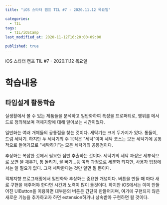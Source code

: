 ```yaml
---
title: "iOS 스타터 캠프 TIL #7 - 2020.11.12 목요일"

categories:
  - TIL
tags:
  - TIL/iOSCamp
last_modified_at: 2020-11-12T16:20:00+09:00

published: true
---
```


iOS 스타터 캠프 TIL #7 - 2020.11.12 목요일

# 학습내용

## 타입설계 활동학습

실생활에서 볼 수 있는 제품들을 분석하고 일반화하여 특성을 프로퍼티로, 행위를 메서드로 정의해보며 객체지향에 대해 알아보는 시간이었다.

일반화는 여러 개체들의 공통점을 찾는 것이다.
세탁기는 크게 두가지가 있다. 통돌이, 드럼 세탁기.
하지만 두 세탁기의 주 목적은 "세탁"이며 세탁 코스는 모든 세탁기에 공통적으로 들어가므로 "세탁하기"는 모든 세탁기의 공통점이다.

추상화는 복잡한 것에서 필요한 점만 추출하는 것이다.
세탁기의 세탁 과정은 세부적으로 보면 물 채우기, 통 돌리기, 물 빼기...등 여러 과정으로 세분화 되지만, 사용자 입장에서는 알 필요가 없다. 그저 세탁한다는 것만 알면 될 뿐이다.

객체지향 프로그래밍에서 일반화와 추상화는 중요한 개념이다.
버튼을 만들 때 마다 새로 구현을 해주어야 한다면 시간과 노력이 많이 들것이다. 하지만 iOS에서는 이미 만들어진 UIButton을 이용하면 대부분의 버튼은 간단히 만들어지며, 여기에 구현되지 않은 새로운 기능을 추가하고자 하면 extension하거나 상속받아 구현하면 될 것이다.
